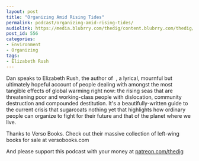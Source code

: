 ```yaml
---
layout: post
title: "Organizing Amid Rising Tides"
permalink: podcast/organizing-amid-rising-tides/
audiolink: https://media.blubrry.com/thedig/content.blubrry.com/thedig/The_Dig_-_EP_144_-_Rush.mp3
post_id: 556
categories: 
- Environment
- Organizing
tags: 
- Elizabeth Rush
---
```


Dan speaks to Elizabeth Rush, the author of 
, a lyrical, mournful but ultimately hopeful account of people dealing with amongst the most tangible effects of global warming right now: the rising seas that are threatening poor and working-class people with dislocation, community destruction and compounded destitution. It's a beautifully-written guide to the current crisis that sugarcoats nothing yet that highlights how ordinary people can organize to fight for their future and that of the planet where we live.

Thanks to Verso Books. Check out their massive collection of left-wing books for sale at versobooks.com

And please support this podcast with your money at [patreon.com/thedig](http://www.patreon.com/TheDig) 